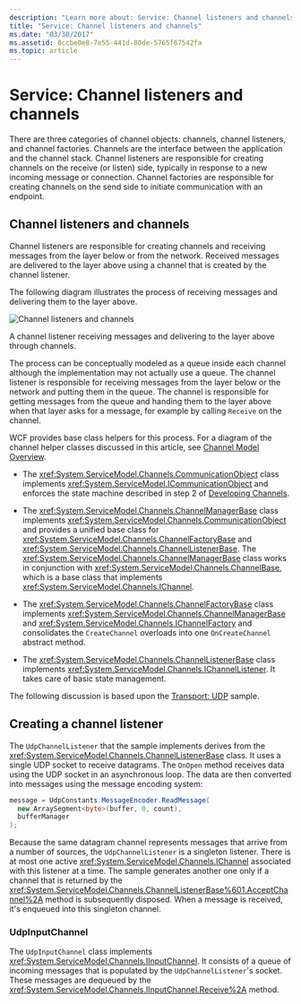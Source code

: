 ```yaml
---
description: "Learn more about: Service: Channel listeners and channels"
title: "Service: Channel listeners and channels"
ms.date: "03/30/2017"
ms.assetid: 8ccbe0e8-7e55-441d-80de-5765f67542fa
ms.topic: article
---
```

# Service: Channel listeners and channels

There are three categories of channel objects: channels, channel listeners, and channel factories. Channels are the interface between the application and the channel stack. Channel listeners are responsible for creating channels on the receive (or listen) side, typically in response to a new incoming message or connection. Channel factories are responsible for creating channels on the send side to initiate communication with an endpoint.

## Channel listeners and channels

Channel listeners are responsible for creating channels and receiving messages from the layer below or from the network. Received messages are delivered to the layer above using a channel that is created by the channel listener.

The following diagram illustrates the process of receiving messages and delivering them to the layer above.

![Channel listeners and channels](./media/wcfc-wcfchannelsigure1highlevelc.gif "wcfc_WCFChannelsigure1HighLevelc")

A channel listener receiving messages and delivering to the layer above through channels.

The process can be conceptually modeled as a queue inside each channel although the implementation may not actually use a queue. The channel listener is responsible for receiving messages from the layer below or the network and putting them in the queue. The channel is responsible for getting messages from the queue and handing them to the layer above when that layer asks for a message, for example by calling `Receive` on the channel.

WCF provides base class helpers for this process. For a diagram of the channel helper classes discussed in this article, see [Channel Model Overview](channel-model-overview.md).

- The <xref:System.ServiceModel.Channels.CommunicationObject> class implements <xref:System.ServiceModel.ICommunicationObject> and enforces the state machine described in step 2 of [Developing Channels](developing-channels.md).

- The <xref:System.ServiceModel.Channels.ChannelManagerBase> class implements <xref:System.ServiceModel.Channels.CommunicationObject> and provides a unified base class for <xref:System.ServiceModel.Channels.ChannelFactoryBase> and <xref:System.ServiceModel.Channels.ChannelListenerBase>. The <xref:System.ServiceModel.Channels.ChannelManagerBase> class works in conjunction with <xref:System.ServiceModel.Channels.ChannelBase>, which is a base class that implements <xref:System.ServiceModel.Channels.IChannel>.

- The <xref:System.ServiceModel.Channels.ChannelFactoryBase> class implements <xref:System.ServiceModel.Channels.ChannelManagerBase> and <xref:System.ServiceModel.Channels.IChannelFactory> and consolidates the `CreateChannel` overloads into one `OnCreateChannel` abstract method.

- The <xref:System.ServiceModel.Channels.ChannelListenerBase> class implements <xref:System.ServiceModel.Channels.IChannelListener>. It takes care of basic state management.

The following discussion is based upon the [Transport: UDP](../samples/transport-udp.md) sample.

## Creating a channel listener

The `UdpChannelListener` that the sample implements derives from the <xref:System.ServiceModel.Channels.ChannelListenerBase> class. It uses a single UDP socket to receive datagrams. The `OnOpen` method receives data using the UDP socket in an asynchronous loop. The data are then converted into messages using the message encoding system:

```csharp
message = UdpConstants.MessageEncoder.ReadMessage(
  new ArraySegment<byte>(buffer, 0, count),
  bufferManager
);
```

Because the same datagram channel represents messages that arrive from a number of sources, the `UdpChannelListener` is a singleton listener. There is at most one active <xref:System.ServiceModel.Channels.IChannel> associated with this listener at a time. The sample generates another one only if a channel that is returned by the <xref:System.ServiceModel.Channels.ChannelListenerBase%601.AcceptChannel%2A> method is subsequently disposed. When a message is received, it's enqueued into this singleton channel.

### UdpInputChannel

The `UdpInputChannel` class implements <xref:System.ServiceModel.Channels.IInputChannel>. It consists of a queue of incoming messages that is populated by the `UdpChannelListener`'s socket. These messages are dequeued by the <xref:System.ServiceModel.Channels.IInputChannel.Receive%2A> method.
